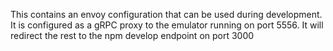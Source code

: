 This contains an envoy configuration that can be used during development.
It is configured as a gRPC proxy to the emulator running on port 5556.
It will redirect the rest to the npm develop endpoint on port 3000



